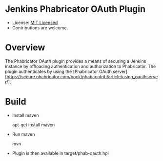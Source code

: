 # Jenkins Phabricator OAuth Plugin

* License: [MIT Licensed](LICENSE.txt)
* Contributions are welcome.

# Overview

The Phabricator OAuth plugin provides a means of securing a Jenkins instance by
offloading authentication and authorization to Phabricator.  The plugin authenticates
by using the [Phabricator OAuth server][https://secure.phabricator.com/book/phabcontrib/article/using_oauthserver/].

# Build

* Install maven

    apt-get install maven

* Run maven

    mvn

* Plugin is then available in target/phab-oauth.hpi

